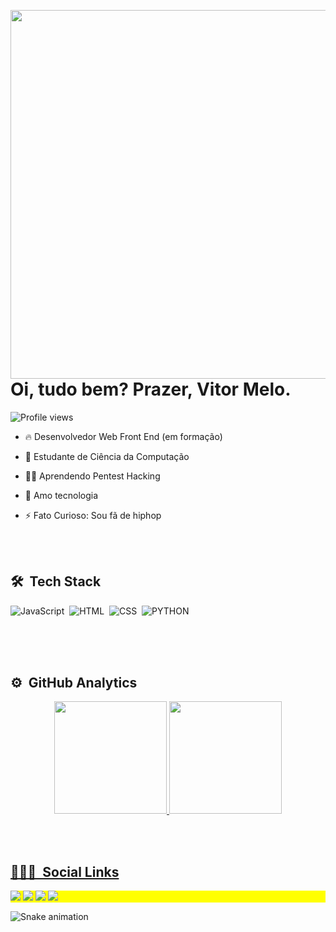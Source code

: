 <img align = "right" height = "590cm" 
src = "https://raw.githubusercontent.com/gist/vitormeloa/f613f2b9dedaecbd3c931758928778b7/raw/a04dbbbd4a5eceea930ae5f38211e4c5cb551cb9/githubcard.svg" />
<h1 align = "left"> Oi, tudo bem? Prazer, Vitor Melo. </h1>
<p align="left"> <img src="https://komarev.com/ghpvc/?username=vitormeloa&color=yellow" alt="Profile views" /> </p>

- 🔥 Desenvolvedor Web Front End (em formação)

- 🔭 Estudante de Ciência da Computação 

- 👨‍💻 Aprendendo Pentest Hacking

- 🥰  Amo tecnologia

- ⚡ Fato Curioso: Sou fã de hiphop

<br><br>

## 🛠 &nbsp;Tech Stack

![JavaScript](https://img.shields.io/badge/-JavaScript-05122A?style=flat&logo=javascript)&nbsp;
![HTML](https://img.shields.io/badge/-HTML-05122A?style=flat&logo=HTML5)&nbsp;
![CSS](https://img.shields.io/badge/-CSS-05122A?style=flat&logo=CSS3&logoColor=1572B6)&nbsp;
![PYTHON](https://img.shields.io/badge/-Python-05122A?style=flat&logo=Python&logoColor=1572B6)&nbsp;

<br><br><br>

## ⚙️ &nbsp;GitHub Analytics

<div align="center">
  <a href="https://github.com/vitormeloa">
  <img height="180em" src="https://github-readme-stats.vercel.app/api?username=vitormeloa&show_icons=true&theme=dark&include_all_commits=true&count_private=true"/>
  <img height="180em" src="https://github-readme-stats.vercel.app/api/top-langs/?username=vitormeloa&layout=compact&langs_count=7&theme=dark"/>
</div>

<br><br>

## 👨🏽‍🦲 &nbsp;Social Links

<p align="left" style="background:yellow">
  <a href="https://instagram.com/vitormelo.a" target="_blank"><img src="https://img.shields.io/badge/-Instagram-%23E4405F?style=for-the-badge&logo=instagram&logoColor=white" target="_blank"></a>
 	<a href="https://www.twitch.tv/leasonbloot" target="_blank"><img src="https://img.shields.io/badge/Twitch-9146FF?style=for-the-badge&logo=twitch&logoColor=white" target="_blank"></a>
  <a href = "melo.vitor2001@gmail.com"><img src="https://img.shields.io/badge/-Gmail-%23333?style=for-the-badge&logo=gmail&logoColor=white" target="_blank"></a>
  <a href="https://www.linkedin.com/in/vitor-melo-assuncao" target="_blank"><img src="https://img.shields.io/badge/-LinkedIn-%230077B5?style=for-the-badge&logo=linkedin&logoColor=white" target="_blank"></a> 
</p>

  ![Snake animation](https://github.com/vitormeloa/vitormeloa/blob/output/github-contribution-grid-snake.svg)


